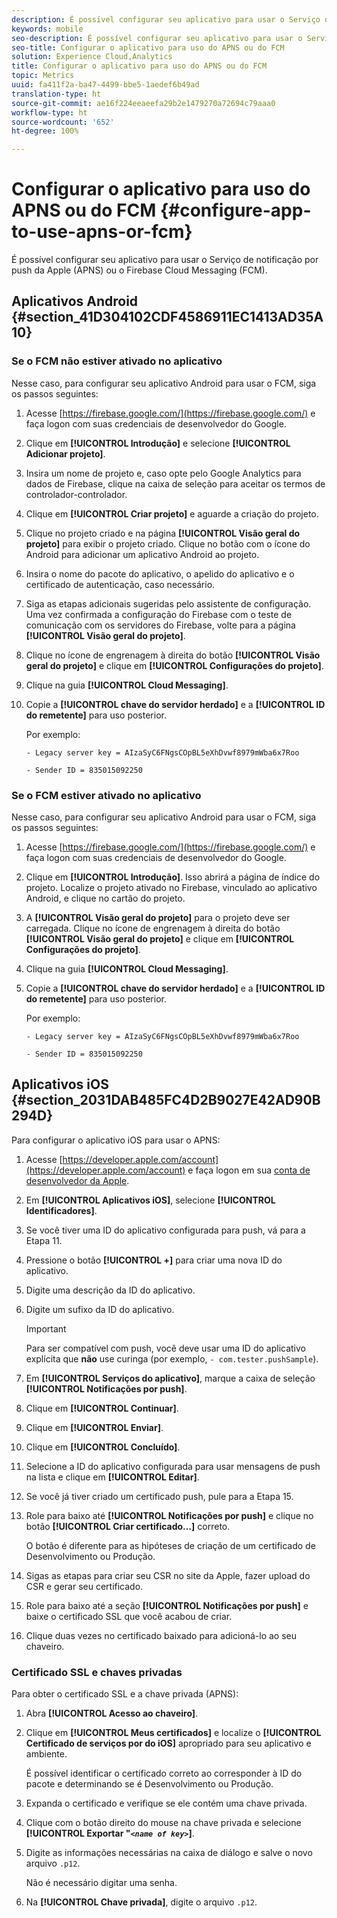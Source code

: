 ```yaml
---
description: É possível configurar seu aplicativo para usar o Serviço de notificação por push da Apple (APNS) ou o Firebase Cloud Messaging (FCM).
keywords: mobile
seo-description: É possível configurar seu aplicativo para usar o Serviço de notificação por push da Apple (APNS) ou o Firebase Cloud Messaging (FCM).
seo-title: Configurar o aplicativo para uso do APNS ou do FCM
solution: Experience Cloud,Analytics
title: Configurar o aplicativo para uso do APNS ou do FCM
topic: Metrics
uuid: fa411f2a-ba47-4499-bbe5-1aedef6b49ad
translation-type: ht
source-git-commit: ae16f224eeaeefa29b2e1479270a72694c79aaa0
workflow-type: ht
source-wordcount: '652'
ht-degree: 100%

---
```



# Configurar o aplicativo para uso do APNS ou do FCM {#configure-app-to-use-apns-or-fcm}

É possível configurar seu aplicativo para usar o Serviço de notificação por push da Apple (APNS) ou o Firebase Cloud Messaging (FCM).

## Aplicativos Android {#section_41D304102CDF4586911EC1413AD35A10}

### Se o FCM não estiver ativado no aplicativo

Nesse caso, para configurar seu aplicativo Android para usar o FCM, siga os passos seguintes:

1. Acesse [https://firebase.google.com/](https://firebase.google.com/) e faça logon com suas credenciais de desenvolvedor do Google.

1. Clique em **[!UICONTROL Introdução]** e selecione **[!UICONTROL Adicionar projeto]**.

1. Insira um nome de projeto e, caso opte pelo Google Analytics para dados de Firebase, clique na caixa de seleção para aceitar os termos de controlador-controlador.

1. Clique em **[!UICONTROL Criar projeto]** e aguarde a criação do projeto.

1. Clique no projeto criado e na página **[!UICONTROL Visão geral do projeto]** para exibir o projeto criado. Clique no botão com o ícone do Android para adicionar um aplicativo Android ao projeto.

1. Insira o nome do pacote do aplicativo, o apelido do aplicativo e o certificado de autenticação, caso necessário.

1. Siga as etapas adicionais sugeridas pelo assistente de configuração. Uma vez confirmada a configuração do Firebase com o teste de comunicação com os servidores do Firebase, volte para a página **[!UICONTROL Visão geral do projeto]**.

1. Clique no ícone de engrenagem à direita do botão **[!UICONTROL Visão geral do projeto]** e clique em **[!UICONTROL Configurações do projeto]**.

1. Clique na guia **[!UICONTROL Cloud Messaging]**.

1. Copie a **[!UICONTROL chave do servidor herdado]** e a **[!UICONTROL ID do remetente]** para uso posterior.

   Por exemplo:

   ```
   - Legacy server key = AIzaSyC6FNgsCOpBL5eXhDvwf8979mWba6x7Roo
   ```

   ```
   - Sender ID = 835015092250
   ```

### Se o FCM estiver ativado no aplicativo

Nesse caso, para configurar seu aplicativo Android para usar o FCM, siga os passos seguintes:

1. Acesse [https://firebase.google.com/](https://firebase.google.com/) e faça logon com suas credenciais de desenvolvedor do Google.

1. Clique em **[!UICONTROL Introdução]**. Isso abrirá a página de índice do projeto. Localize o projeto ativado no Firebase, vinculado ao aplicativo Android, e clique no cartão do projeto.

1. A **[!UICONTROL Visão geral do projeto]** para o projeto deve ser carregada. Clique no ícone de engrenagem à direita do botão **[!UICONTROL Visão geral do projeto]** e clique em **[!UICONTROL Configurações do projeto]**.

1. Clique na guia **[!UICONTROL Cloud Messaging]**.

1. Copie a **[!UICONTROL chave do servidor herdado]** e a **[!UICONTROL ID do remetente]** para uso posterior.

   Por exemplo:

   ```
   - Legacy server key = AIzaSyC6FNgsCOpBL5eXhDvwf8979mWba6x7Roo
   ```

   ```
   - Sender ID = 835015092250
   ```



## Aplicativos iOS {#section_2031DAB485FC4D2B9027E42AD90B294D}

Para configurar o aplicativo iOS para usar o APNS:

1. Acesse [https://developer.apple.com/account](https://developer.apple.com/account) e faça logon em sua [conta de desenvolvedor da Apple](https://developer.apple.com/account).
1. Em **[!UICONTROL Aplicativos iOS]**, selecione **[!UICONTROL Identificadores]**.
1. Se você tiver uma ID do aplicativo configurada para push, vá para a Etapa 11.
1. Pressione o botão **[!UICONTROL +]** para criar uma nova ID do aplicativo.
1. Digite uma descrição da ID do aplicativo.
1. Digite um sufixo da ID do aplicativo.

   >[!IMPORTANT]
   >
   >Para ser compatível com push, você deve usar uma ID do aplicativo explícita que **não** use curinga (por exemplo, `- com.tester.pushSample`).

1. Em **[!UICONTROL Serviços do aplicativo]**, marque a caixa de seleção **[!UICONTROL Notificações por push]**.
1. Clique em **[!UICONTROL Continuar]**.
1. Clique em **[!UICONTROL Enviar]**.
1. Clique em **[!UICONTROL Concluído]**.
1. Selecione a ID do aplicativo configurada para usar mensagens de push na lista e clique em **[!UICONTROL Editar]**.
1. Se você já tiver criado um certificado push, pule para a Etapa 15.
1. Role para baixo até **[!UICONTROL Notificações por push]** e clique no botão **[!UICONTROL Criar certificado…]** correto.

   O botão é diferente para as hipóteses de criação de um certificado de Desenvolvimento ou Produção.
1. Sigas as etapas para criar seu CSR no site da Apple, fazer upload do CSR e gerar seu certificado.
1. Role para baixo até a seção **[!UICONTROL Notificações por push]** e baixe o certificado SSL que você acabou de criar.
1. Clique duas vezes no certificado baixado para adicioná-lo ao seu chaveiro.

### Certificado SSL e chaves privadas

Para obter o certificado SSL e a chave privada (APNS):

1. Abra **[!UICONTROL Acesso ao chaveiro]**.
1. Clique em **[!UICONTROL Meus certificados]** e localize o **[!UICONTROL Certificado de serviços por do iOS]** apropriado para seu aplicativo e ambiente.

   É possível identificar o certificado correto ao corresponder à ID do pacote e determinando se é Desenvolvimento ou Produção.

1. Expanda o certificado e verifique se ele contém uma chave privada.
1. Clique com o botão direito do mouse na chave privada e selecione **[!UICONTROL Exportar &quot;*`<name of key>`*]**.
1. Digite as informações necessárias na caixa de diálogo e salve o novo arquivo `.p12`.

   Não é necessário digitar uma senha.

1. Na **[!UICONTROL Chave privada]**, digite o arquivo `.p12`.

